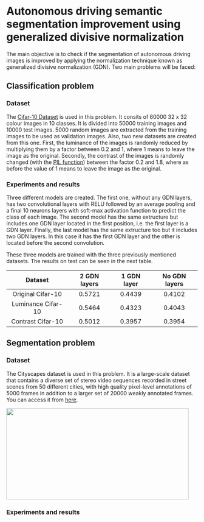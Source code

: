 # Autonomous driving semantic segmentation improvement using generalized divisive normalization

The main objective is to check if the segmentation of autonomous driving images is improved by applying the normalization technique known as generalized divisive normalization (GDN). Two main problems will be faced:

## Classification problem

### Dataset

The [Cifar-10 Dataset](https://www.cs.toronto.edu/~kriz/cifar.html) is used in this problem. It consits of 60000 32 x 32 colour images in 10 classes. It is divided into 50000 training images and 10000 test images. 5000 random images are extracted from the training images to be used as validation images. Also, two new datasets are created from this one. First, the luminance of the images is randomly reduced by multiplying them by a factor between 0.2 and 1, where 1 means to leave the image as the original. Secondly, the contrast of the images is randomly changed (with the [PIL function](https://pillow.readthedocs.io/en/stable/reference/ImageEnhance.html)) between the factor 0.2 and 1.8, where as before the value of 1 means to leave the image as the original.

### Experiments and results

Three different models are created. The first one, without any GDN layers, has two convolutional layers with RELU followed by an average pooling and a final 10 neurons layers with soft-max activation function to predict the class of each image. The second model has the same extructure but includes one GDN layer located in the first position, i.e. the first layer is a GDN layer. Finally, the last model has the same extructure too but it includes two GDN layers. In this case it has the first GDN layer and the other is located before the second convolution.

These three models are trained with the three previously mentioned datasets. The results on test can be seen in the next table.

| Dataset            | 2 GDN layers | 1 GDN layer | No GDN layers |
|:------------------:|:------------:|:-----------:|:-------------:|
| Original Cifar-10  |    0.5721    |    0.4439   |    0.4102     |
| Luminance Cifar-10 |    0.5464    |    0.4323   |    0.4043     |
| Contrast Cifar-10  |    0.5012    |    0.3957   |    0.3954     |


## Segmentation problem

### Dataset

The Cityscapes dataset is used in this problem. It is a large-scale dataset that contains a diverse set of stereo video sequences recorded in street scenes from 50 different cities, with high quality pixel-level annotations of 5000 frames in addition to a larger set of 20000 weakly annotated frames. You can access it from [here](https://www.cityscapes-dataset.com/).

<p>
    <img src="https://i.imgur.com/50UFABF.jpg" width="480" height="240" />
</p>


### Experiments and results
